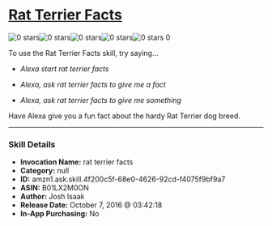 # [Rat Terrier Facts](http://alexa.amazon.com/#skills/amzn1.ask.skill.4f200c5f-68e0-4626-92cd-f4075f9bf9a7)
![0 stars](../../images/ic_star_border_black_18dp_1x.png)![0 stars](../../images/ic_star_border_black_18dp_1x.png)![0 stars](../../images/ic_star_border_black_18dp_1x.png)![0 stars](../../images/ic_star_border_black_18dp_1x.png)![0 stars](../../images/ic_star_border_black_18dp_1x.png) 0

To use the Rat Terrier Facts skill, try saying...

* *Alexa start rat terrier facts*

* *Alexa, ask rat terrier facts to give me a fact*

* *Alexa, ask rat terrier facts to give me something*

Have Alexa give you a fun fact about the hardy Rat Terrier dog breed.

***

### Skill Details

* **Invocation Name:** rat terrier facts
* **Category:** null
* **ID:** amzn1.ask.skill.4f200c5f-68e0-4626-92cd-f4075f9bf9a7
* **ASIN:** B01LX2M0ON
* **Author:** Josh Isaak
* **Release Date:** October 7, 2016 @ 03:42:18
* **In-App Purchasing:** No
